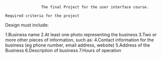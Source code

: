 					The final Project for the user interface course.

	Required criteria for the project

Design must include:

1.Business name
2.At least one photo representing the business
3.Two or more other pieces of information, such as:
4.Contact information for the business (eg phone number, email address, website)
5.Address of the Business
6.Description of business
7.Hours of operation
